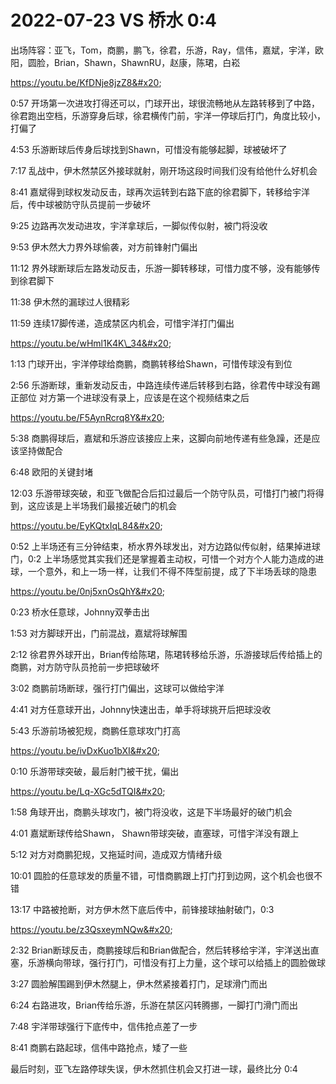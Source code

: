 # 2022-07-23 VS 桥水 0:4

出场阵容：亚飞，Tom，商鹏，鹏飞，徐君，乐游，Ray，信伟，嘉斌，宇洋，欧阳，圆脸，Brian，Shawn，ShawnRU，赵康，陈珺，白崧

https://youtu.be/KfDNje8jzZ8&#x20;

0:57 开场第一次进攻打得还可以，门球开出，球很流畅地从左路转移到了中路，徐君跑出空档，乐游穿身后球，徐君横传门前，宇洋一停球后打门，角度比较小，打偏了&#x20;

4:53 乐游断球后传身后球找到Shawn，可惜没有能够起脚，球被破坏了&#x20;

7:17 乱战中，伊木然禁区外接球就射，刚开场这段时间我们没有给他什么好机会&#x20;

8:41 嘉斌得到球权发动反击，球再次运转到右路下底的徐君脚下，转移给宇洋后，传中球被防守队员提前一步破坏&#x20;

9:25 边路再次发动进攻，宇洋拿球后，一脚似传似射，被门将没收&#x20;

9:53 伊木然大力界外球偷袭，对方前锋射门偏出&#x20;

11:12 界外球断球后左路发动反击，乐游一脚转移球，可惜力度不够，没有能够传到徐君脚下&#x20;

11:38 伊木然的漏球过人很精彩&#x20;

11:59 连续17脚传递，造成禁区内机会，可惜宇洋打门偏出

https://youtu.be/wHml1K4K\_34&#x20;

1:13 门球开出，宇洋停球给商鹏，商鹏转移给Shawn，可惜传球没有到位&#x20;

2:56 乐游断球，重新发动反击，中路连续传递后转移到右路，徐君传中球没有踢正部位 对方第一个进球没有录上，应该是在这个视频结束之后

https://youtu.be/F5AynRcrq8Y&#x20;

5:38 商鹏得球后，嘉斌和乐游应该接应上来，这脚向前地传递有些急躁，还是应该坚持做配合&#x20;

6:48 欧阳的关键封堵&#x20;

12:03 乐游带球突破，和亚飞做配合后扣过最后一个防守队员，可惜打门被门将得到，这应该是上半场我们最接近破门的机会

https://youtu.be/EyKQtxIqL84&#x20;

0:52 上半场还有三分钟结束，桥水界外球发出，对方边路似传似射，结果掉进球门，0:2 上半场感觉其实我们还是掌握着主动权，可惜一个对方个人能力造成的进球，一个意外，和上一场一样，让我们不得不阵型前提，成了下半场丢球的隐患

https://youtu.be/0nj5xnOsQhY&#x20;

0:23 桥水任意球，Johnny双拳击出&#x20;

1:53 对方脚球开出，门前混战，嘉斌将球解围&#x20;

2:12 徐君界外球开出，Brian传给陈珺，陈珺转移给乐游，乐游接球后传给插上的商鹏，对方防守队员抢前一步把球破坏&#x20;

3:02 商鹏前场断球，强行打门偏出，这球可以做给宇洋&#x20;

4:41 对方任意球开出，Johnny快速出击，单手将球挑开后把球没收&#x20;

5:43 乐游前场被犯规，商鹏任意球攻门打高

https://youtu.be/ivDxKuo1bXI&#x20;

0:10 乐游带球突破，最后射门被干扰，偏出

https://youtu.be/Lq-XGc5dTQI&#x20;

1:58 角球开出，商鹏头球攻门，被门将没收，这是下半场最好的破门机会&#x20;

4:01 嘉斌断球传给Shawn， Shawn带球突破，直塞球，可惜宇洋没有跟上&#x20;

5:12 对方对商鹏犯规，又拖延时间，造成双方情绪升级&#x20;

10:01 圆脸的任意球发的质量不错，可惜商鹏跟上打门打到边网，这个机会也很不错&#x20;

13:17 中路被抢断，对方伊木然下底后传中，前锋接球抽射破门，0:3

https://youtu.be/z3QsxeymNQw&#x20;

2:32 Brian断球反击，商鹏接球后和Brian做配合，然后转移给宇洋，宇洋送出直塞，乐游横向带球，强行打门，可惜没有打上力量，这个球可以给插上的圆脸做球&#x20;

3:27 圆脸解围踢到伊木然腿上，伊木然紧接着打门，足球滑门而出&#x20;

6:24 右路进攻，Brian传给乐游，乐游在禁区闪转腾挪，一脚打门滑门而出&#x20;

7:48 宇洋带球强行下底传中，信伟抢点差了一步&#x20;

8:41 商鹏右路起球，信伟中路抢点，矮了一些&#x20;

最后时刻，亚飞左路停球失误，伊木然抓住机会又打进一球，最终比分 0:4
